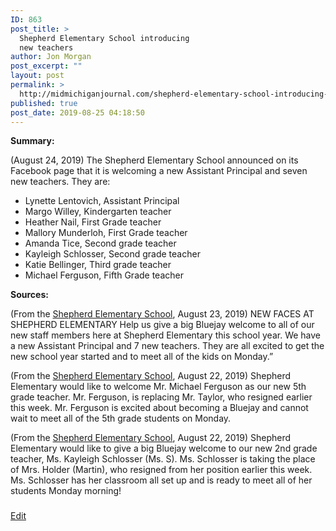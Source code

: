 ```yaml
---
ID: 863
post_title: >
  Shepherd Elementary School introducing
  new teachers
author: Jon Morgan
post_excerpt: ""
layout: post
permalink: >
  http://midmichiganjournal.com/shepherd-elementary-school-introducing-new-teachers
published: true
post_date: 2019-08-25 04:18:50
---
```

<b>Summary:</b>

(August 24, 2019) The Shepherd Elementary School announced on its Facebook page that it is welcoming a new Assistant Principal and seven new teachers. They are:
<ul>
 	<li>Lynette Lentovich, Assistant Principal</li>
 	<li>Margo Willey, Kindergarten teacher</li>
 	<li>Heather Nail, First Grade teacher</li>
 	<li>Mallory Munderloh, First Grade teacher</li>
 	<li>Amanda Tice, Second grade teacher</li>
 	<li>Kayleigh Schlosser, Second grade teacher</li>
 	<li>Katie Bellinger, Third grade teacher</li>
 	<li>Michael Ferguson, Fifth Grade teacher</li>
</ul>
<b>Sources:</b>

(From the <a href="https://www.facebook.com/permalink.php?story_fbid=2455577317813605&amp;id=675717752466246&amp;__xts__%5B0%5D=68.ARCCm2wM_j-j-t4HOxA_FPOp6kqTGgHw1KlaD8ftnV41ZpxV4roXc-eQulyEXQrIUSOI5pZl2CQTA_hJFKwP_lsgj7IRwf3h6csqzW3TTci4O7TcE5E_7LwQjnRSEp11EMsV8V8kXzjg0SU9iOz5pOW1vgSKWzLDogu1m60yPAdyB8gyqkmyG61Z9ZfHL96um-zWmxjOSlKsJaM8cOEfopaWTXjMWGpkxRRlRm8pXUD0ygOa_5PBtJBvPQlWxqMSF-6cMtX-byu3UQaGdL2x2TjVKhzUsBD_-kRIoQ0lxFzQPOnXYfoUT2rEWYTgLhc_pqqbHheAzXs9HoHWhIYofhMc8Q&amp;__tn__=-R">Shepherd Elementary School</a>, August 23, 2019) NEW FACES AT SHEPHERD ELEMENTARY Help us give a big Bluejay welcome to all of our new staff members here at Shepherd Elementary this school year. We have a new Assistant Principal and 7 new teachers. They are all excited to get the new school year started and to meet all of the kids on Monday.”

(From the <a href="https://www.facebook.com/675717752466246/photos/a.1281952138509468/2454237177947619/?type=3&amp;__xts__%5B0%5D=68.ARAhPTPBGHPyocOlQEzYko7ay5kdJafrTqVlZJsFJaGV6oD__XEeWfGWfxumJ6TK6Qpl3rvPkIwWthnOdrLC9fUrPD4aH_vldnhjmmCni8o2Gggb-pNXayT9G-TuqPupCmihR2-sZa-Xs9NzeFc50stbFdRzzRYI95YYuSc4BcLxc9iHg2e6KeuPREO0avc6g2nFddGT83Bh3ugYPyVQNemZwQigXkpMixyCSShbEj7E1oyScermChELg-0ECSir-zL84ZImPR0O-ijUDIwxAD-PSeSXWVZxyGSFwBpQhDdtwTLy78e14kbVITkNvS-vf6MVKxRAbHQSD7VAyvsDqNN7LA&amp;__tn__=-R">Shepherd Elementary School</a>, August 22, 2019) Shepherd Elementary would like to welcome Mr. Michael Ferguson as our new 5th grade teacher. Mr. Ferguson, is replacing Mr. Taylor, who resigned earlier this week. Mr. Ferguson is excited about becoming a Bluejay and cannot wait to meet all of the 5th grade students on Monday.

(From the <a href="https://www.facebook.com/675717752466246/photos/a.1281952138509468/2454226654615338/?type=3&amp;__xts__%5B0%5D=68.ARAGCt0jOUTJjslKCzSBQYnW9aK5hcWLdAyvc3R_ObMP1JogFTgibIsLg-LQwp3zwig7C3lj829f3iOmYKDF1NalQ_4izHloKFOLXIfrdtBlv-Ww8LsOSxzxzrm-0Q4WdOkOY6nFGRo8o4WA13nAaNqGNWggVUEbxyiTrf_1RseL1-y-NurEWftaI71ECF3J3ebHwZx2z2EJXDvmiki8XytBzm50Gn4ESXsznBFyqHwyrMqk4nLcHhmHal2NBTIuq0sqUCGAEEQpy9GCs44s9VTdRkxB8WXWU_K_TBbBb3UqQ3EWeh3h0B4AkJjZGHMG0pFPeyVtg5bfXlZHnm2lbmvlyg&amp;__tn__=-R">Shepherd Elementary School</a>, August 22, 2019) Shepherd Elementary would like to give a big Bluejay welcome to our new 2nd grade teacher, Ms. Kayleigh Schlosser (Ms. S). Ms. Schlosser is taking the place of Mrs. Holder (Martin), who resigned from her position earlier this week. Ms. Schlosser has her classroom all set up and is ready to meet all of her students Monday morning!

###

<a href="https://docs.google.com/document/d/1noDxA1tj0AHOYGzdb6RqhiuATj3tJ0LrQl9gTD-HEVU/edit?usp=sharing">Edit</a>
